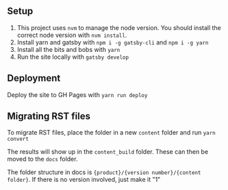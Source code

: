 ## Setup

1. This project uses `nvm` to manage the node version. You should install the correct node version with `nvm install`.
2. Install yarn and gatsby with `npm i -g gatsby-cli` and `npm i -g yarn`
3. Install all the bits and bobs with `yarn`
4. Run the site locally with `gatsby develop`

## Deployment

Deploy the site to GH Pages with `yarn run deploy`

## Migrating RST files

To migrate RST files, place the folder in a new `content` folder and run `yarn convert`

The results will show up in the `content_build` folder. These can then be moved to the `docs` folder.

The folder structure in docs is `{product}/{version number}/{content folder}`. If there is no version involved, just make it "1"
